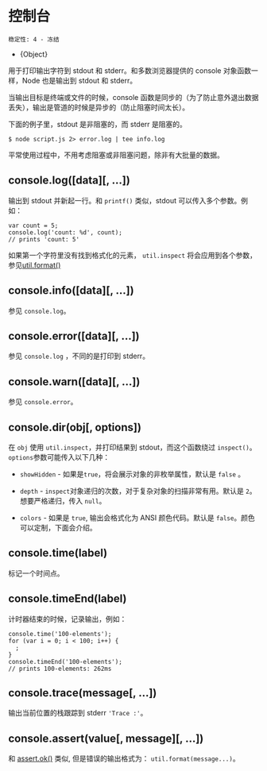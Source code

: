 # 控制台

    稳定性: 4 - 冻结

* {Object}

用于打印输出字符到 stdout 和 stderr。和多数浏览器提供的 console 对象函数一样，Node 也是输出到 stdout 和 stderr。

当输出目标是终端或文件的时候，console 函数是同步的（为了防止意外退出数据丢失），输出是管道的时候是异步的（防止阻塞时间太长）。

下面的例子里，stdout 是非阻塞的，而 stderr 是阻塞的。

    $ node script.js 2> error.log | tee info.log

平常使用过程中，不用考虑阻塞或非阻塞问题，除非有大批量的数据。


## console.log([data][, ...])

输出到 stdout 并新起一行。和 `printf()` 类似，stdout 可以传入多个参数。例如：

    var count = 5;
    console.log('count: %d', count);
    // prints 'count: 5'

如果第一个字符里没有找到格式化的元素， `util.inspect` 将会应用到各个参数，参见[util.format()][]

## console.info([data][, ...])

参见 `console.log`。

## console.error([data][, ...])

参见 `console.log` ，不同的是打印到 stderr。

## console.warn([data][, ...])

参见 `console.error`。

## console.dir(obj[, options])

在 `obj` 使用 `util.inspect`，并打印结果到 stdout，而这个函数绕过 `inspect()`。`options`参数可能传入以下几种：

- `showHidden` -  如果是`true`，将会展示对象的非枚举属性，默认是 `false` 。

- `depth` - `inspect`对象递归的次数，对于复杂对象的扫描非常有用。默认是 `2`。想要严格递归，传入 `null`。

- `colors` - 如果是 `true`, 输出会格式化为 ANSI 颜色代码。默认是 `false`。颜色可以定制，下面会介绍。

## console.time(label)

标记一个时间点。

## console.timeEnd(label)

计时器结束的时候，记录输出，例如：

    console.time('100-elements');
    for (var i = 0; i < 100; i++) {
      ;
    }
    console.timeEnd('100-elements');
    // prints 100-elements: 262ms

## console.trace(message[, ...])

输出当前位置的栈跟踪到 stderr `'Trace :'`。

## console.assert(value[, message][, ...])

和 [assert.ok()][] 类似, 但是错误的输出格式为：
`util.format(message...)`。

[assert.ok()]: assert.html#assert_assert_value_message_assert_ok_value_message
[util.format()]: util.html#util_util_format_format
